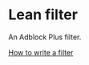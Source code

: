 # Lean filter

An Adblock Plus filter.

[How to write a filter](https://adblockplus.org/en/filters#special-comments)
